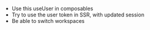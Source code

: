 - Use this useUser in composables
- Try to use the user token in SSR, with updated session
- Be able to switch workspaces
